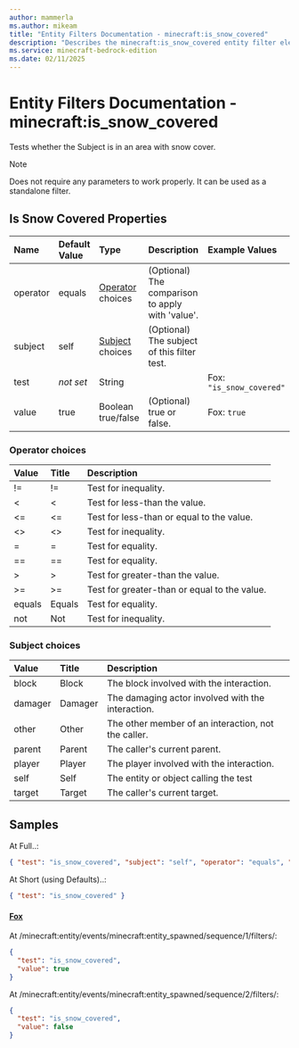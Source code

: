 ```yaml
---
author: mammerla
ms.author: mikeam
title: "Entity Filters Documentation - minecraft:is_snow_covered"
description: "Describes the minecraft:is_snow_covered entity filter element"
ms.service: minecraft-bedrock-edition
ms.date: 02/11/2025 
---
```


# Entity Filters Documentation - minecraft:is_snow_covered

Tests whether the Subject is in an area with snow cover.

> [!Note]
> Does not require any parameters to work properly. It can be used as a standalone filter.


## Is Snow Covered Properties

|Name       |Default Value |Type |Description |Example Values |
|:----------|:-------------|:----|:-----------|:------------- |
| operator | equals | [Operator](#operator-choices) choices | (Optional) The comparison to apply with 'value'. |  | 
| subject | self | [Subject](#subject-choices) choices | (Optional) The subject of this filter test. |  | 
| test | *not set* | String |  | Fox: `"is_snow_covered"` | 
| value | true | Boolean true/false | (Optional) true or false. | Fox: `true` | 

### Operator choices

|Value       |Title |Description |
|:-----------|:-----|:-----------|
| != | != | Test for inequality.|
| < | < | Test for less-than the value.|
| <= | <= | Test for less-than or equal to the value.|
| <> | <> | Test for inequality.|
| = | = | Test for equality.|
| == | == | Test for equality.|
| > | > | Test for greater-than the value.|
| >= | >= | Test for greater-than or equal to the value.|
| equals | Equals | Test for equality.|
| not | Not | Test for inequality.|

### Subject choices

|Value       |Title |Description |
|:-----------|:-----|:-----------|
| block | Block | The block involved with the interaction.|
| damager | Damager | The damaging actor involved with the interaction.|
| other | Other | The other member of an interaction, not the caller.|
| parent | Parent | The caller's current parent.|
| player | Player | The player involved with the interaction.|
| self | Self | The entity or object calling the test|
| target | Target | The caller's current target.|

## Samples

At Full..: 

```json
{ "test": "is_snow_covered", "subject": "self", "operator": "equals", "value": "true" }
```

At Short (using Defaults)..: 

```json
{ "test": "is_snow_covered" }
```

#### [Fox](https://github.com/Mojang/bedrock-samples/tree/preview/behavior_pack/entities/fox.json)

At /minecraft:entity/events/minecraft:entity_spawned/sequence/1/filters/: 

```json
{
  "test": "is_snow_covered",
  "value": true
}
```

At /minecraft:entity/events/minecraft:entity_spawned/sequence/2/filters/: 

```json
{
  "test": "is_snow_covered",
  "value": false
}
```
